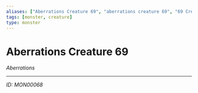 ```yaml
---
aliases: ["Aberrations Creature 69", "aberrations creature 69", "69 Creature Aberrations"]
tags: [monster, creature]
type: monster
---
```


# Aberrations Creature 69

*Aberrations*

---
*ID: MON00068*